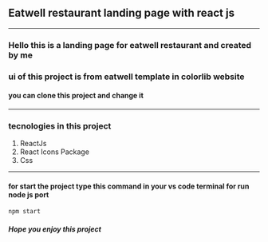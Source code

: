 ## Eatwell restaurant landing page with react js

---

### Hello this is a landing page for eatwell restaurant and created by me 
### ui of this project is from eatwell template in colorlib website 

#### you can clone this project and change it 

---

### tecnologies in this project

1. ReactJs
2. React Icons Package
3. Css

---

#### for start the project type this command in your vs code terminal for run node js port
```
npm start
```

##### Hope you enjoy this project